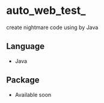 # auto_web_test_
create nightmare code using by Java

## Language

- Java

## Package

- Available soon

